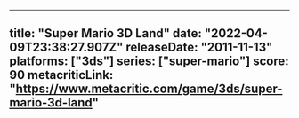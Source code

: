 
---
title: "Super Mario 3D Land"
date: "2022-04-09T23:38:27.907Z"
releaseDate: "2011-11-13"
platforms: ["3ds"]
series: ["super-mario"]
score: 90
metacriticLink: "https://www.metacritic.com/game/3ds/super-mario-3d-land"
---

